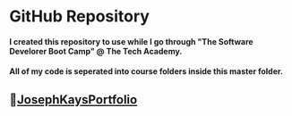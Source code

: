 # GitHub Repository
#### I created this repository to use while I go through "The Software Develorer Boot Camp" @ The Tech Academy.
#### All of my code is seperated into course folders inside this master folder.
## 📁[JosephKaysPortfolio](JosephKaysPortfolio)
